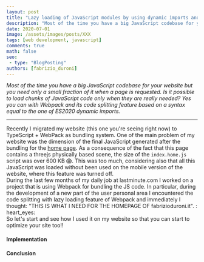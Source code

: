 ```yaml
---
layout: post
title: "Lazy loading of JavaScript modules by using dynamic imports and code splitting with Webpack"
description: "Most of the time you have a big JavaScript codebase for your website but you need only a small fraction of it when a page is requested. Is it possible to load chunks of JavaScript code only when they are really needed? Yes you can with Webpack and its code splitting feature based on a syntax equal to the one of ES2020 dynamic imports."
date: 2020-07-01
image: /assets/images/posts/XXX
tags: [web development, javascript]
comments: true
math: false
seo:
 - type: "BlogPosting"
authors: [fabrizio_duroni] 
---
```


*Most of the time you have a big JavaScript codebase for your website but you need only a small fraction of it when a page is requested. Is it possible to load chunks of JavaScript code only when they are really needed? Yes you can with Webpack and its code splitting feature based on a syntax equal to the one of ES2020 dynamic imports.*

---

Recently I migrated my website (this one you're seeing right now) to TypeScript + WebPack as bundling system. One of the main problem of my website was the dimension of the final JavaScript generated after the bundling for the [home page](/ "fabrizio duroni home"). As a consequence of the fact that this page contains a threejs physically based scene, the size of the `index.home.js` script was over 600 KB :scream:. This was too much, considering also that all this JavaScript was loaded without been used on the mobile version of the website, where this feature was turned off.  
During the last few months of my daily job at lastminute.com I worked on a project that is using Webpack for bundling the JS code. In particular, during the development of a new part of the user personal area I encountered the code splitting with lazy loading feature of Webpack and immediately I thought: "THIS IS WHAT I NEED FOR THE HOMEPAGE OF fabrizioduroni.it". : heart_eyes:  
So let's start and see how I used it on my website so that you can start to optimize your site too!!

#### Implementation



#### Conclusion